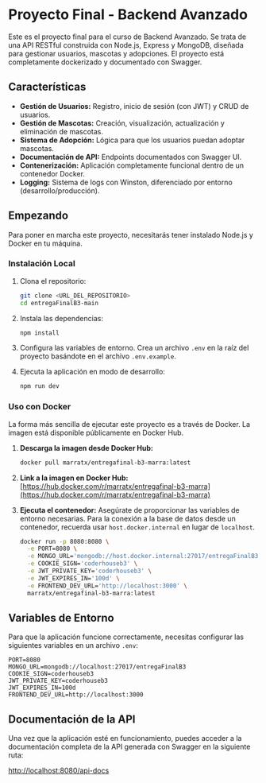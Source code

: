 # Proyecto Final - Backend Avanzado

Este es el proyecto final para el curso de Backend Avanzado. Se trata de una API RESTful construida con Node.js, Express y MongoDB, diseñada para gestionar usuarios, mascotas y adopciones. El proyecto está completamente dockerizado y documentado con Swagger.

## Características

- **Gestión de Usuarios:** Registro, inicio de sesión (con JWT) y CRUD de usuarios.
- **Gestión de Mascotas:** Creación, visualización, actualización y eliminación de mascotas.
- **Sistema de Adopción:** Lógica para que los usuarios puedan adoptar mascotas.
- **Documentación de API:** Endpoints documentados con Swagger UI.
- **Contenerización:** Aplicación completamente funcional dentro de un contenedor Docker.
- **Logging:** Sistema de logs con Winston, diferenciado por entorno (desarrollo/producción).

## Empezando

Para poner en marcha este proyecto, necesitarás tener instalado Node.js y Docker en tu máquina.

### Instalación Local

1.  Clona el repositorio:
    ```bash
    git clone <URL_DEL_REPOSITORIO>
    cd entregaFinalB3-main
    ```

2.  Instala las dependencias:
    ```bash
    npm install
    ```

3.  Configura las variables de entorno. Crea un archivo `.env` en la raíz del proyecto basándote en el archivo `.env.example`.

4.  Ejecuta la aplicación en modo de desarrollo:
    ```bash
    npm run dev
    ```

### Uso con Docker

La forma más sencilla de ejecutar este proyecto es a través de Docker. La imagen está disponible públicamente en Docker Hub.

1.  **Descarga la imagen desde Docker Hub:**
    ```bash
    docker pull marratx/entregafinal-b3-marra:latest
    ```

2.  **Link a la imagen en Docker Hub:**
    [https://hub.docker.com/r/marratx/entregafinal-b3-marra](https://hub.docker.com/r/marratx/entregafinal-b3-marra)

3.  **Ejecuta el contenedor:**
    Asegúrate de proporcionar las variables de entorno necesarias. Para la conexión a la base de datos desde un contenedor, recuerda usar `host.docker.internal` en lugar de `localhost`.

    ```bash
    docker run -p 8080:8080 \
      -e PORT=8080 \
      -e MONGO_URL='mongodb://host.docker.internal:27017/entregaFinalB3' \
      -e COOKIE_SIGN='coderhouseb3' \
      -e JWT_PRIVATE_KEY='coderhouseb3' \
      -e JWT_EXPIRES_IN='100d' \
      -e FRONTEND_DEV_URL='http://localhost:3000' \
      marratx/entregafinal-b3-marra:latest
    ```

## Variables de Entorno

Para que la aplicación funcione correctamente, necesitas configurar las siguientes variables en un archivo `.env`:

```
PORT=8080
MONGO_URL=mongodb://localhost:27017/entregaFinalB3
COOKIE_SIGN=coderhouseb3
JWT_PRIVATE_KEY=coderhouseb3
JWT_EXPIRES_IN=100d
FRONTEND_DEV_URL=http://localhost:3000
```

## Documentación de la API

Una vez que la aplicación esté en funcionamiento, puedes acceder a la documentación completa de la API generada con Swagger en la siguiente ruta:

[http://localhost:8080/api-docs](http://localhost:8080/api-docs)
